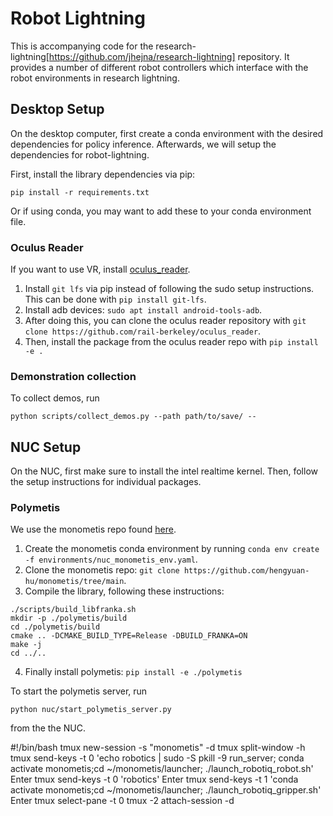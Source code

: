 # Robot Lightning

This is accompanying code for the research-lightning[https://github.com/jhejna/research-lightning] repository. It provides a number of different robot controllers which interface with the robot environments in research lightning.


## Desktop Setup
On the desktop computer, first create a conda environment with the desired dependencies for policy inference. Afterwards, we will setup the dependencies for robot-lightning.

First, install the library dependencies via pip:
```
pip install -r requirements.txt
```
Or if using conda, you may want to add these to your conda environment file.


### Oculus Reader
If you want to use VR, install [oculus_reader](https://github.com/rail-berkeley/oculus_reader). 
1. Install `git lfs` via pip instead of following the sudo setup instructions. This can be done with `pip install git-lfs`.
2. Install adb devices: `sudo apt install android-tools-adb`. 
3. After doing this, you can clone the oculus reader repository with `git clone https://github.com/rail-berkeley/oculus_reader`.
4. Then, install the package from the oculus reader repo with `pip install -e .`


### Demonstration collection
To collect demos, run 
```
python scripts/collect_demos.py --path path/to/save/ --
```

## NUC Setup

On the NUC, first make sure to install the intel realtime kernel. Then, follow the setup instructions for individual packages.

### Polymetis
We use the monometis repo found [here](https://github.com/hengyuan-hu/monometis/tree/main).

1. Create the monometis conda environment by running `conda env create -f environments/nuc_monometis_env.yaml`.
2. Clone the monometis repo: `git clone https://github.com/hengyuan-hu/monometis/tree/main`.
3. Compile the library, following these instructions:
```
./scripts/build_libfranka.sh
mkdir -p ./polymetis/build
cd ./polymetis/build
cmake .. -DCMAKE_BUILD_TYPE=Release -DBUILD_FRANKA=ON
make -j
cd ../..
```
4. Finally install polymetis: `pip install -e ./polymetis`

To start the polymetis server, run
```
python nuc/start_polymetis_server.py
```
from the the NUC.


#!/bin/bash
tmux new-session -s "monometis" -d
tmux split-window -h
tmux send-keys -t 0 'echo robotics | sudo -S pkill -9 run_server; conda activate monometis;cd ~/monometis/launcher; ./launch_robotiq_robot.sh' Enter
tmux send-keys -t 0 'robotics' Enter
tmux send-keys -t 1 'conda activate monometis;cd ~/monometis/launcher; ./launch_robotiq_gripper.sh' Enter
tmux select-pane -t 0
tmux -2 attach-session -d

